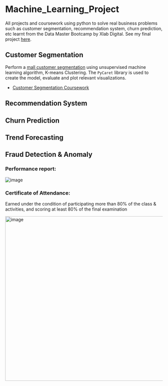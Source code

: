 # Machine_Learning_Project
All projects and coursework using python to solve real business problems such as customer segmentation, recommendation system, churn prediction, etc learnt from the Data Master Bootcamp by Xlab Digital. See my final project [here](https://github.com/TanyamonSiri/house-prices-prediction-with-regression-model).

## Customer Segmentation 

Perform a [mall customer segmentation](https://www.kaggle.com/datasets/vjchoudhary7/customer-segmentation-tutorial-in-python) using unsupervised machine learning algorithm, K-means Clustering. The `PyCaret` library is used to create the model, evaluate and plot relevant visualizations.
* [Customer Segmentation Coursework](https://github.com/TanyamonSiri/Machine_Learning_Project/tree/main/Customer_Segmentation)

## Recommendation System

## Churn Prediction

## Trend Forecasting


## Fraud Detection & Anomaly



### Performance report:
![image](https://github.com/TanyamonSiri/Machine_Learning_Project/assets/125655019/d2978ade-bc9b-440a-8675-a12e6aa49b55)

### Certificate of Attendance:
Earned under the condition of participating more than 80% of the class & activities, and scoring at least 80% of the final examination 

<img width="524" alt="image" src="https://github.com/TanyamonSiri/Machine_Learning_Project/assets/125655019/d544f2c2-4447-4af2-b43d-c06b22a7003d">



